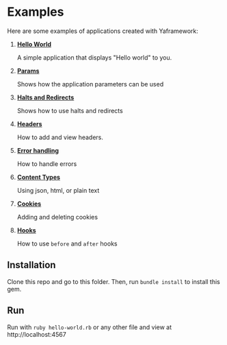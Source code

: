 # Examples

Here are some examples of applications created with Yaframework:

1. [**Hello World**](https://github.com/maxbarsukov/yaframework/raw/master/examples/hello_world.rb)

   A simple application that displays "Hello world" to you.


2. [**Params**](https://github.com/maxbarsukov/yaframework/raw/master/examples/params.rb)

   Shows how the application parameters can be used


3. [**Halts and Redirects**](https://github.com/maxbarsukov/yaframework/raw/master/examples/halts_and_redirects.rb)

   Shows how to use halts and redirects


4. [**Headers**](https://github.com/maxbarsukov/yaframework/raw/master/examples/headers.rb)

   How to add and view headers.


5. [**Error handling**](https://github.com/maxbarsukov/yaframework/raw/master/examples/error_handling.rb)

   How to handle errors


6. [**Content Types**](https://github.com/maxbarsukov/yaframework/raw/master/examples/content_types.rb)

   Using json, html, or plain text


7. [**Cookies**](https://github.com/maxbarsukov/yaframework/raw/master/examples/cookies.rb)

   Adding and deleting cookies

8. [**Hooks**](https://github.com/maxbarsukov/yaframework/raw/master/examples/before_after_hooks.rb)

   How to use `before` and `after` hooks


## Installation

Clone this repo and go to this folder.
Then, run `bundle install` to install this gem.

## Run

Run with `ruby hello-world.rb` or any other file and view at http://localhost:4567
 